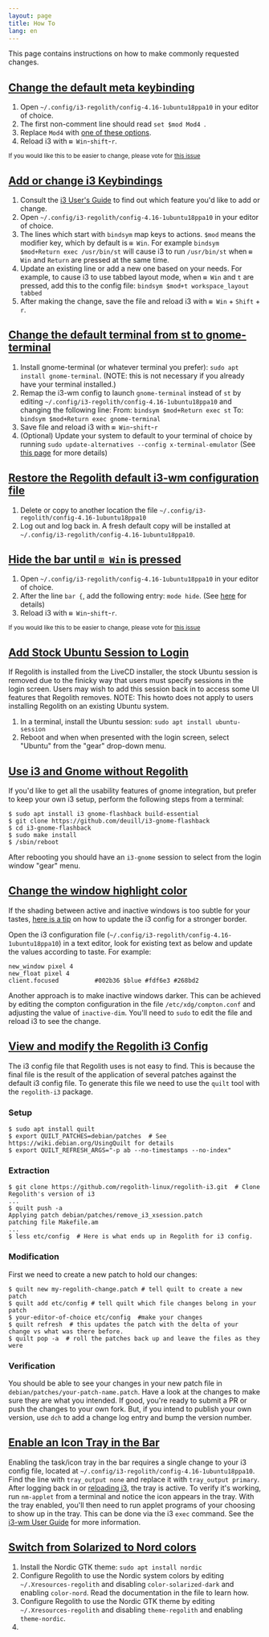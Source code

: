 ```yaml
---
layout: page
title: How To
lang: en
---
```


This page contains instructions on how to make commonly requested changes.

## [Change the default meta keybinding](#key-binding)
1. Open `~/.config/i3-regolith/config-4.16-1ubuntu18ppa10` in your editor of choice.
2. The first non-comment line should read `set $mod Mod4
`.
3. Replace `Mod4` with [one of these options](https://i3wm.org/docs/userguide.html#keybindings).
4. Reload i3 with `⊞ Win`-`shift`-`r`.

<sub>If you would like this to be easier to change, please vote for [this issue](https://github.com/regolith-linux/regolith-desktop/issues/16)</sub>

## [Add or change i3 Keybindings](#change-keybinging)
1. Consult the [i3 User's Guide](https://i3wm.org/docs/userguide.html) to find out which feature you'd like to add or change.
2. Open `~/.config/i3-regolith/config-4.16-1ubuntu18ppa10` in your editor of choice.
3. The lines which start with `bindsym` map keys to actions.  `$mod` means the modifier key, which by default is `⊞ Win`.  For example `bindsym $mod+Return exec /usr/bin/st` will cause i3 to run `/usr/bin/st` when `⊞ Win` and `Return` are pressed at the same time.
4. Update an existing line or add a new one based on your needs.  For example, to cause i3 to use tabbed layout mode, when `⊞ Win` and `t` are pressed, add this to the config file: `bindsym $mod+t workspace_layout tabbed`
5. After making the change, save the file and reload i3 with `⊞ Win` + `Shift` + `r`.

## [Change the default terminal from st to gnome-terminal](#default-term)

1. Install gnome-terminal (or whatever terminal you prefer): `sudo apt install gnome-terminal`. (NOTE: this is not necessary if you already have your terminal installed.)
2. Remap the i3-wm config to launch `gnome-terminal` instead of `st` by editing `~/.config/i3-regolith/config-4.16-1ubuntu18ppa10` and changing the following line:
From: `bindsym $mod+Return exec st`
To: `bindsym $mod+Return exec gnome-terminal`
3. Save file and reload i3 with `⊞ Win`-`shift`-`r`
4. (Optional) Update your system to default to your terminal of choice by running `sudo update-alternatives --config x-terminal-emulator` (See [this page](https://askubuntu.com/questions/578293/is-it-possible-to-remove-the-default-terminal-and-replace-it-with-some-other-ter) for more details)

## [Restore the Regolith default i3-wm configuration file](#default-i3-config)
1. Delete or copy to another location the file `~/.config/i3-regolith/config-4.16-1ubuntu18ppa10`
2. Log out and log back in.  A fresh default copy will be installed at `~/.config/i3-regolith/config-4.16-1ubuntu18ppa10`.

## [Hide the bar until `⊞ Win` is pressed](#hide-bar)

1. Open `~/.config/i3-regolith/config-4.16-1ubuntu18ppa10` in your editor of choice.
2. After the line `bar {`, add the following entry: `mode hide`. (See [here](https://i3wm.org/docs/userguide.html#_configuring_i3bar) for details)
3. Reload i3 with `⊞ Win`-`shift`-`r`.

<sub>If you would like this to be easier to change, please vote for [this issue](https://github.com/regolith-linux/regolith-desktop/issues/16)</sub>

## [Add Stock Ubuntu Session to Login](#stock-ubuntu)

If Regolith is installed from the LiveCD installer, the stock Ubuntu session is removed due to the finicky way that users must specify sessions in the login screen. Users may wish to add this session back in to access some UI features that Regolith removes.  NOTE: This howto does not apply to users installing Regolith on an existing Ubuntu system.

1. In a terminal, install the Ubuntu session: `sudo apt install ubuntu-session`
2. Reboot and when when presented with the login screen, select "Ubuntu" from the "gear" drop-down menu.

## [Use i3 and Gnome without Regolith](#i3-gnome-no-regolith)

If you'd like to get all the usability features of gnome integration, but prefer to keep your own i3 setup, perform the following steps from a terminal:
```
$ sudo apt install i3 gnome-flashback build-essential 
$ git clone https://github.com/deuill/i3-gnome-flashback
$ cd i3-gnome-flashback
$ sudo make install
$ /sbin/reboot
```

After rebooting you should have an `i3-gnome` session to select from the login window "gear" menu.

## [Change the window highlight color](#window-highlight-color)

If the shading between active and inactive windows is too subtle for your tastes, [here is a tip](https://github.com/regolith-linux/regolith-desktop/issues/42#issuecomment-503789313) on how to update the i3 config for a stronger border.

Open the i3 configuration file (`~/.config/i3-regolith/config-4.16-1ubuntu18ppa10`) in a text editor, look for existing text as below and update the values according to taste.  For example:
```
new_window pixel 4
new_float pixel 4
client.focused          #002b36 $blue #fdf6e3 #268bd2
```

Another approach is to make inactive windows darker.  This can be achieved by editing the compton configuration in the file `/etc/xdg/compton.conf` and adjusting the value of `inactive-dim`.  You'll need to `sudo` to edit the file and reload i3 to see the change.

## [View and modify the Regolith i3 Config](#i3-config)
The i3 config file that Regolith uses is not easy to find.  This is because the final file is the result of the application of several patches against the default i3 config file.  To generate this file we need to use the `quilt` tool with the `regolith-i3` package.

### Setup
```
$ sudo apt install quilt
$ export QUILT_PATCHES=debian/patches  # See https://wiki.debian.org/UsingQuilt for details
$ export QUILT_REFRESH_ARGS="-p ab --no-timestamps --no-index"
```

### Extraction
```
$ git clone https://github.com/regolith-linux/regolith-i3.git  # Clone Regolith's version of i3
...
$ quilt push -a 
Applying patch debian/patches/remove_i3_xsession.patch
patching file Makefile.am
...
$ less etc/config  # Here is what ends up in Regolith for i3 config.
```

### Modification
First we need to create a new patch to hold our changes:
```
$ quilt new my-regolith-change.patch # tell quilt to create a new patch
$ quilt add etc/config # tell quilt which file changes belong in your patch
$ your-editor-of-choice etc/config  #make your changes
$ quilt refresh  # this updates the patch with the delta of your change vs what was there before.
$ quilt pop -a  # roll the patches back up and leave the files as they were
```

### Verification
You should be able to see your changes in your new patch file in `debian/patches/your-patch-name.patch`.  Have a look at the changes to make sure they are what you intended.  If good, you're ready to submit a PR or push the changes to your own fork.  But, if you intend to publish your own version, use `dch` to add a change log entry and bump the version number.

## [Enable an Icon Tray in the Bar](#i3-tray)
Enabling the task/icon tray in the bar requires a single change to your i3 config file, located at `~/.config/i3-regolith/config-4.16-1ubuntu18ppa10`.  Find the line with `tray_output none` and replace it with `tray_output primary`.  After logging back in or [reloading i3](https://regolith-linux.org/keybindings.html), the tray is active.  To verify it's working, run `nm-applet` from a terminal and notice the icon appears in the tray.  With the tray enabled, you'll then need to run applet programs of your choosing to show up in the tray.  This can be done via the i3 `exec` command.  See the [i3-wm User Guide](https://i3wm.org/docs/userguide.html#_tray_output) for more information.

## [Switch from Solarized to Nord colors](#nord-colors)
1. Install the Nordic GTK theme:
`sudo apt install nordic`
2. Configure Regolith to use the Nordic system colors by editing `~/.Xresources-regolith` and disabling `color-solarized-dark` and enabling `color-nord`.  Read the documentation in the file to learn how.
3. Configure Regolith to use the Nordic GTK theme by editing `~/.Xresources-regolith` and disabling `theme-regolith` and enabling `theme-nordic`.
4. 
